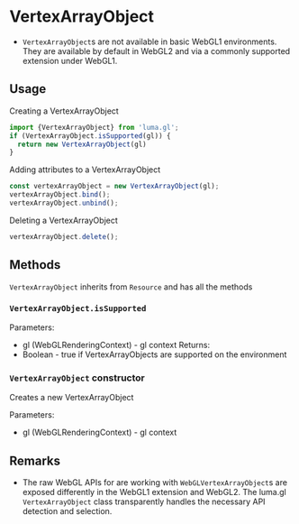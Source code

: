 # VertexArrayObject


* `VertexArrayObject`s are not available in basic WebGL1 environments. They are available by default in WebGL2 and via a commonly supported extension under WebGL1.

## Usage

Creating a VertexArrayObject
```js
import {VertexArrayObject} from 'luma.gl';
if (VertexArrayObject.isSupported(gl)) {
  return new VertexArrayObject(gl)
}
```

Adding attributes to a VertexArrayObject
```js
const vertexArrayObject = new VertexArrayObject(gl);
vertexArrayObject.bind();
vertexArrayObject.unbind();
```

Deleting a VertexArrayObject
```js
vertexArrayObject.delete();
```

## Methods

`VertexArrayObject` inherits from `Resource` and has all the methods

### `VertexArrayObject.isSupported`

Parameters:
* gl (WebGLRenderingContext) - gl context
Returns:
* Boolean - true if VertexArrayObjects are supported on the environment

### `VertexArrayObject` constructor

Creates a new VertexArrayObject

Parameters:
* gl (WebGLRenderingContext) - gl context


## Remarks
* The raw WebGL APIs for are working with `WebGLVertexArrayObject`s are exposed differently in the WebGL1 extension and WebGL2. The luma.gl `VertexArrayObject` class transparently handles the necessary API detection and selection.


